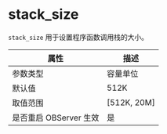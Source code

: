 stack_size 
===============================

`stack_size` 用于设置程序函数调用栈的大小。


|      **属性**      |    **描述**     |
|------------------|---------------|
| 参数类型             | 容量单位          |
| 默认值              | 512K            |
| 取值范围             | \[512K, 20M\] |
| 是否重启 OBServer 生效 | 是             |


